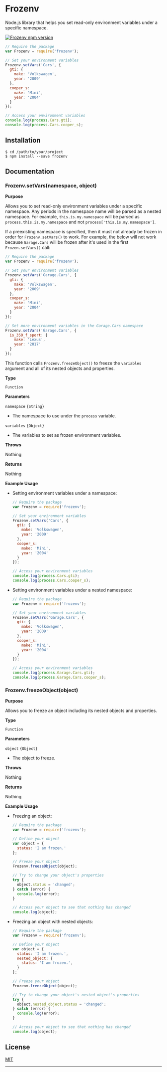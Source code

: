 # Frozenv

Node.js library that helps you set read-only environment variables under a specific namespace.

[![Frozenv npm version][badge-npm-page-img]](#)

```javascript
// Require the package
var Frozenv = require('frozenv');

// Set your environment variables
Frozenv.setVars('Cars', {
  gti: {
    make: 'Volkswagen',
    year: '2009'
  },
  cooper_s:
    make: 'Mini',
    year: '2004'
  }
});

// Access your environment variables
console.log(process.Cars.gti);
console.log(process.Cars.cooper_s);
```

## Installation

```shell
$ cd /path/to/your/project
$ npm install --save frozenv
```

## Documentation

### Frozenv.setVars(namespace, object)

**Purpose**

Allows you to set read-only environment variables under a specific namespace. Any periods in the namespace name will be parsed as a nested namespace. For example, `this.is.my.namespace` will be parsed as `process.this.is.my.namespace` and not `process['this.is.my.namespace']`.

If a preexisting namespace is specified, then it must not already be frozen in order for `Frozenv.setVars()` to work. For example, the below will not work because `Garage.Cars` will be frozen after it's used in the first `Frozen.setVars()` call:

```javascript
// Require the package
var Frozenv = require('frozenv');

// Set your environment variables
Frozenv.setVars('Garage.Cars', {
  gti: {
    make: 'Volkswagen',
    year: '2009'
  },
  cooper_s:
    make: 'Mini',
    year: '2004'
  }
});

// Set more environment variables in the Garage.Cars namespace
Frozenv.setVars('Garage.Cars', {
  is_350_f_sport: {
    make: 'Lexus',
    year: '2017'
  }
});
```

This function calls `Frozenv.freezeObject()` to freeze the `variables` argument and all of its nested objects and properties.

**Type**

`Function`

**Parameters**

`namespace` `{String}`

* The namespace to use under the `process` variable.

`variables` `{Object}`

* The variables to set as frozen environment variables.

**Throws**

Nothing

**Returns**

Nothing

**Example Usage**

* Setting environment variables under a namespace:

    ```javascript
    // Require the package
    var Frozenv = require('frozenv');

    // Set your environment variables
    Frozenv.setVars('Cars', {
      gti: {
        make: 'Volkswagen',
        year: '2009'
      },
      cooper_s:
        make: 'Mini',
        year: '2004'
      }
    });

    // Access your environment variables
    console.log(process.Cars.gti);
    console.log(process.Cars.cooper_s);
    ```

* Setting environment variables under a nested namespace:

    ```javascript
    // Require the package
    var Frozenv = require('frozenv');

    // Set your environment variables
    Frozenv.setVars('Garage.Cars', {
      gti: {
        make: 'Volkswagen',
        year: '2009'
      },
      cooper_s:
        make: 'Mini',
        year: '2004'
      }
    });

    // Access your environment variables
    console.log(process.Garage.Cars.gti);
    console.log(process.Garage.Cars.cooper_s);
    ```

### Frozenv.freezeObject(object)

**Purpose**

Allows you to freeze an object including its nested objects and properties.

**Type**

`Function`

**Parameters**

`object` `{Object}`

* The object to freeze.

**Throws**

Nothing

**Returns**

Nothing

**Example Usage**

* Freezing an object:

    ```javascript
    // Require the package
    var Frozenv = require('frozenv');

    // Define your object
    var object = {
      status: 'I am frozen.'
    };

    // Freeze your object
    Frozenv.freezeObject(object);

    // Try to change your object's properties
    try {
      object.status = 'changed';
    } catch (error) {
      console.log(error);
    }

    // Access your object to see that nothing has changed
    console.log(object);
    ```

* Freezing an object with nested objects:

    ```javascript
    // Require the package
    var Frozenv = require('frozenv');

    // Define your object
    var object = {
      status: 'I am frozen.',
      nested_object: {
        status: 'I am frozen.',
      }
    };

    // Freeze your object
    Frozenv.freezeObject(object);

    // Try to change your object's nested object's properties
    try {
      object.nested_object.status = 'changed';
    } catch (error) {
      console.log(error);
    }

    // Access your object to see that nothing has changed
    console.log(object);
    ```

## License

[MIT](https://github.com/crookse/frozenv/blob/version/master/LICENSE)

---

[badge-npm-page-img]: https://img.shields.io/github/release/crookse/frozenv.svg?style=for-the-badge&label=LATEST%20RELEASE&colorA=black&colorB=black
